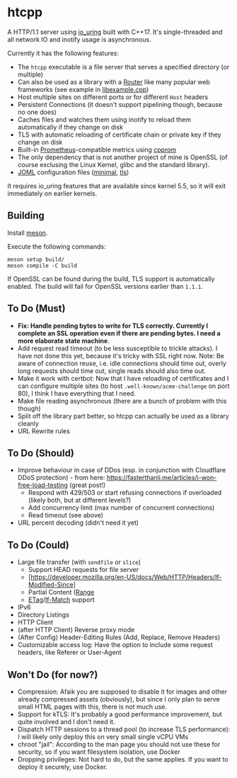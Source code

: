 # htcpp

A HTTP/1.1 server using [io_uring](https://en.wikipedia.org/wiki/Io_uring) built with C++17. It's single-threaded and all network IO and inotify usage is asynchronous.

Currently it has the following features:
* The `htcpp` executable is a file server that serves a specified directory (or multiple)
* Can also be used as a library with a [Router](src/router.hpp) like many popular web frameworks (see example in [libexample.cpp](src/libexample.cpp))
* Host multiple sites on different ports or for different `Host` headers
* Persistent Connections (it doesn't support pipelining though, because no one does)
* Caches files and watches them using inotify to reload them automatically if they change on disk
* TLS with automatic reloading of certificate chain or private key if they change on disk
* Built-in [Prometheus](https://prometheus.io/)-compatible metrics using [cpprom](https://github.com/pfirsich/cpprom/)
* The only dependency that is not another project of mine is OpenSSL (of course exclusing the Linux Kernel, glibc and the standard library).
* [JOML](https://github.com/pfirsich/joml) configuration files ([minimal](./config-minimal.joml), [tls](./config-tls.joml))

It requires io_uring features that are available since kernel 5.5, so it will exit immediately on earlier kernels.

## Building
Install [meson](https://mesonbuild.com/).

Execute the following commands:
```shell
meson setup build/
meson compile -C build
```

If OpenSSL can be found during the build, TLS support is automatically enabled. The build will fail for OpenSSL versions earlier than `1.1.1`.

## To Do (Must)
* **Fix: Handle pending bytes to write for TLS correctly. Currently I complete an SSL operation even if there are pending bytes. I need a more elaborate state machine**.
* Add request read timeout (to be less susceptible to trickle attacks). I have not done this yet, because it's tricky with SSL right now. Note: Be aware of connection reuse, i.e. idle connections should time out, overly long requests should time out, single reads should also time out.
* Make it work with certbot: Now that I have reloading of certificates and I can configure multiple sites (to host `.well-known/acme-challenge` on port 80), I think I have everything that I need.
* Make file reading asynchronous (there are a bunch of problem with this though)
* Split off the library part better, so htcpp can actually be used as a library cleanly
* URL Rewrite rules

## To Do (Should)
* Improve behaviour in case of DDos (esp. in conjunction with Cloudflare DDoS protection) - from here: https://fasterthanli.me/articles/i-won-free-load-testing (great post!)
    - Respond with 429/503 or start refusing connections if overloaded (likely both, but at different levels?)
    - Add concurrency limit (max number of concurrent connections)
    - Read timeout (see above)
* URL percent decoding (didn't need it yet)

## To Do (Could)
* Large file transfer (with `sendfile` or `slice`)
    - Support HEAD requests for file server
    - [https://developer.mozilla.org/en-US/docs/Web/HTTP/Headers/If-Modified-Since]
    - Partial Content ([Range](https://developer.mozilla.org/en-US/docs/Web/HTTP/Headers/Range)
    - [ETag](https://developer.mozilla.org/en-US/docs/Web/HTTP/Headers/ETag)/[If-Match](https://developer.mozilla.org/en-US/docs/Web/HTTP/Headers/If-Match) support
* IPv6
* Directory Listings
* HTTP Client
* (after HTTP Client) Reverse proxy mode
* (After Config) Header-Editing Rules (Add, Replace, Remove Headers)
* Customizable access log: Have the option to include some request headers, like Referer or User-Agent

## Won't Do (for now?)
* Compression: Afaik you are supposed to disable it for images and other already compressed assets (obviously), but since I only plan to serve small HTML pages with this, there is not much use.
* Support for kTLS: It's probably a good performance improvement, but quite involved and I don't need it.
* Dispatch HTTP sessions to a thread pool (to increase TLS performance): I will likely only deploy this on very small single vCPU VMs
* chroot "jail": According to the man page you should not use these for security, so if you want filesystem isolation, use Docker
* Dropping privileges: Not hard to do, but the same applies. If you want to deploy it securely, use Docker.
